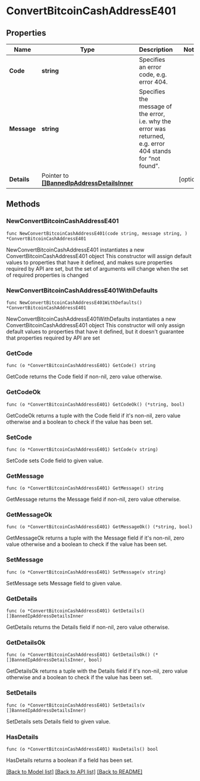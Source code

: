 # ConvertBitcoinCashAddressE401

## Properties

Name | Type | Description | Notes
------------ | ------------- | ------------- | -------------
**Code** | **string** | Specifies an error code, e.g. error 404. | 
**Message** | **string** | Specifies the message of the error, i.e. why the error was returned, e.g. error 404 stands for “not found”. | 
**Details** | Pointer to [**[]BannedIpAddressDetailsInner**](BannedIpAddressDetailsInner.md) |  | [optional] 

## Methods

### NewConvertBitcoinCashAddressE401

`func NewConvertBitcoinCashAddressE401(code string, message string, ) *ConvertBitcoinCashAddressE401`

NewConvertBitcoinCashAddressE401 instantiates a new ConvertBitcoinCashAddressE401 object
This constructor will assign default values to properties that have it defined,
and makes sure properties required by API are set, but the set of arguments
will change when the set of required properties is changed

### NewConvertBitcoinCashAddressE401WithDefaults

`func NewConvertBitcoinCashAddressE401WithDefaults() *ConvertBitcoinCashAddressE401`

NewConvertBitcoinCashAddressE401WithDefaults instantiates a new ConvertBitcoinCashAddressE401 object
This constructor will only assign default values to properties that have it defined,
but it doesn't guarantee that properties required by API are set

### GetCode

`func (o *ConvertBitcoinCashAddressE401) GetCode() string`

GetCode returns the Code field if non-nil, zero value otherwise.

### GetCodeOk

`func (o *ConvertBitcoinCashAddressE401) GetCodeOk() (*string, bool)`

GetCodeOk returns a tuple with the Code field if it's non-nil, zero value otherwise
and a boolean to check if the value has been set.

### SetCode

`func (o *ConvertBitcoinCashAddressE401) SetCode(v string)`

SetCode sets Code field to given value.


### GetMessage

`func (o *ConvertBitcoinCashAddressE401) GetMessage() string`

GetMessage returns the Message field if non-nil, zero value otherwise.

### GetMessageOk

`func (o *ConvertBitcoinCashAddressE401) GetMessageOk() (*string, bool)`

GetMessageOk returns a tuple with the Message field if it's non-nil, zero value otherwise
and a boolean to check if the value has been set.

### SetMessage

`func (o *ConvertBitcoinCashAddressE401) SetMessage(v string)`

SetMessage sets Message field to given value.


### GetDetails

`func (o *ConvertBitcoinCashAddressE401) GetDetails() []BannedIpAddressDetailsInner`

GetDetails returns the Details field if non-nil, zero value otherwise.

### GetDetailsOk

`func (o *ConvertBitcoinCashAddressE401) GetDetailsOk() (*[]BannedIpAddressDetailsInner, bool)`

GetDetailsOk returns a tuple with the Details field if it's non-nil, zero value otherwise
and a boolean to check if the value has been set.

### SetDetails

`func (o *ConvertBitcoinCashAddressE401) SetDetails(v []BannedIpAddressDetailsInner)`

SetDetails sets Details field to given value.

### HasDetails

`func (o *ConvertBitcoinCashAddressE401) HasDetails() bool`

HasDetails returns a boolean if a field has been set.


[[Back to Model list]](../README.md#documentation-for-models) [[Back to API list]](../README.md#documentation-for-api-endpoints) [[Back to README]](../README.md)


